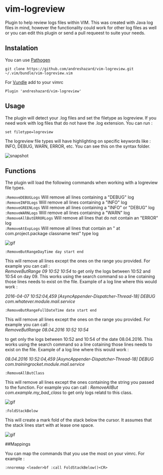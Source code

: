 # vim-logreview

Plugin to help review logs files within VIM.
This was created with Java log files in mind, however the functionality could work
for other log files as well or you can edit this plugin or send a pull requeest to suite your needs.

## Instalation

You can use [Pathogen](https://github.com/tpope/vim-pathogen)
```
git clone https://github.com/andreshazard/vim-logreview.git
~/.vim/bundle/vim-logreview.vim
```
For [Vundle](https://github.com/VundleVim/Vundle.vim)
add to your vimrc
```
Plugin 'andreshazard/vim-logreview'
```

## Usage

The plugin will detect your .log files and set the filetype as logreview.
If you need work with log files  that do not have the .log extension.
You can run :

```
set filetype=logreview
```

The logreview file types will have highlighting on specific keywords like : INFO, DEBUG, WARN, ERROR, etc. You can see
this on the syntax folder.

![snapshot](http://i.imgur.com/uQoem3G.png)


## Functions

The plugin will load the following commands when working with a logreview file types.

`:RemoveDEBUGLogs` Will remove all lines containing a "DEBUG" log <br>
`:RemoveINFOLogs` Will remove all lines containing a "INFO" log <br>
`:RemoveGREENLogs` Will remove all lines containing a "INFO" or "DEBUG" log <br>
`:RemoveWARNLogs` Will remove all lines containing a "WARN" log <br>
`:RemoveAllButERRORLogs` Will remove all lines that do not contain an "ERROR" log <br>
`:RemoveAtExpLogs` Will remove all lines that contain an " at com.project.package classname test" type log <br>

![gif](http://i.imgur.com/ppv97Qx.gif)

`:RemoveButRangeDayTime day start end`<br>

This will remove all lines except the ones on the range you provided. For example you can call : <br>
*RemoveButRange 09 10:52 10:54* 
to get only the logs between 10:52 and 10:54 on day 09. This works
using the search command so a line cotaining those lines needs to exist on the file.
Example of a log line where this would work :<br> 

*2016-04-07 10:52:04,459 [AsyncAppender-Dispatcher-Thread-18] DEBUG com.whatever.module.mail.service*

`:RemoveButRangeFullDateTime date start end`<br>

This will remove all lines except the ones on the range you provided. For example you can call : <br>
*RemoveButRange 08.04.2016 10:52 10:54* <br>

to get only the logs between 10:52 and 10:54 of the date 08.04.2016. This works
using the search command so a line cotaining those lines needs to exist on the file.
Example of a log line where this would work :<br> 

*08.04.2016 10:52:04,459 [AsyncAppender-Dispatcher-Thread-18] DEBUG com.trainingrocket.module.mail.service*

`:RemoveAllButClass`<br>

This will remove all lines except the ones containing the string you passed to the function.
For example you can call :
*RemoveAllBut com.example.my_bad_class* to get only logs relatd to this class.

![gif](http://i.imgur.com/VsouksS.gif)

`:FoldStackBelow`<br>

This will create a mark fold of the stack below the cursor. It assumes that the stack lines start
with at lease one space.

![gif](http://i.imgur.com/rrVUKji.gif)

##Mappings

You can map the commands that you use the most on your vimrc. 
For example : 

`:nnoremap <leader>bf :call FoldStackBelow()<CR>`

